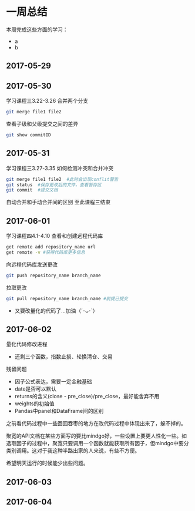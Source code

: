 # 一周总结
本周完成这些方面的学习：
* a
* b
## 2017-05-29
## 2017-05-30
学习课程三3.22-3.26
合并两个分支
```bash
git merge file1 file2
```
查看子级和父级提交之间的差异
```bash
git show commitID
```
## 2017-05-31
学习课程三3.27-3.35
如何检测冲突和合并冲突
```bash
git merge file1 file2  #此时会出现conflit警告
git status  #保存更改后的文件，查看暂存区
git commit  #提交文档
```
自动合并和手动合并间的区别
至此课程三结束
## 2017-06-01
学习课程四4.1-4.10
查看和创建远程代码库
```bash
get remote add repository_name url
get remote -v #获得代码库更多信息
```
向远程代码库发送更改
```bash
git push repository_name branch_name
```
拉取更改
```bash
git pull repository_name branch_name #前提已提交
```
 - 又要改量化的代码了...加油（´･ᴗ･`）
## 2017-06-02
量化代码修改进程
- 还剩三个函数，指数止损、轮换清仓、交易

残留问题
- 因子公式表达，需要一定金融基础
- date是否可以默认
- returns的含义(close - pre_close)/pre_close，最好能舍弃不用
- weights的初始值
- Pandas中panel和DataFrame间的区别

之前看代码过程中一些囫囵吞枣的地方在改代码过程中体现出来了，躲不掉的。

聚宽的API文档在某些方面写的要比mindgo好，一些设置上要更人性化一些。如选取因子的过程中，聚宽只要调用一个函数就能获取所有因子，但mindgo中要分类别调用。这对于我这种半路出家的人来说，有些不方便。

希望明天运行的时候能少出些问题。
## 2017-06-03
## 2017-06-04
